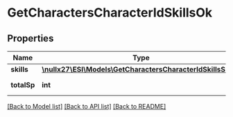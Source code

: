 # GetCharactersCharacterIdSkillsOk

## Properties
Name | Type | Description | Notes
------------ | ------------- | ------------- | -------------
**skills** | [**\nullx27\ESI\Models\GetCharactersCharacterIdSkillsSkill[]**](GetCharactersCharacterIdSkillsSkill.md) | skills array | [optional] 
**totalSp** | **int** | total_sp integer | [optional] 

[[Back to Model list]](../README.md#documentation-for-models) [[Back to API list]](../README.md#documentation-for-api-endpoints) [[Back to README]](../README.md)


